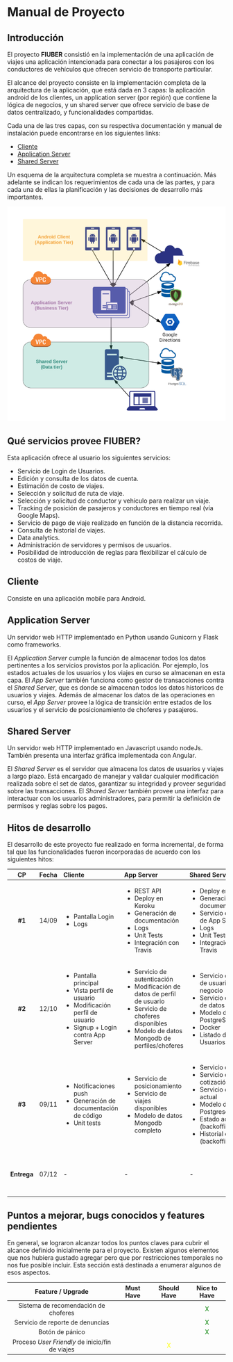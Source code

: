 # Manual de Proyecto

## Introducción

El proyecto **FIUBER** consistió en la implementación de una aplicación de viajes una aplicación intencionada para conectar a los pasajeros con los conductores de vehículos que ofrecen servicio de transporte particular.

El alcance del proyecto consiste en la implementación completa de la arquitectura de la aplicación, que está dada en 3 capas: la aplicación android de los clientes, un application server (por región) que contiene la lógica de negocios, y un shared server que ofrece servicio de base de datos centralizado, y funcionalidades compartidas.

Cada una de las tres capas, con su respectiva documentación y manual de instalación puede encontrarse en los siguientes links:

- [Cliente](https://github.com/fi-ubers/client) 
- [Application Server](https://github.com/fi-ubers/app-server)
- [Shared Server](https://github.com/fi-ubers/shared-server)

Un esquema de la arquitectura completa se muestra a continuación. Más adelante se indican los requerimientos de cada una de las partes, y para cada una de ellas la planificación y las decisiones de desarrollo más importantes.

![Diagrama de la arquitectura del proyecto](https://github.com/fi-ubers/app-server/blob/master/docs/ArchDiagram.png)

## Qué servicios provee FIUBER?

Esta aplicación ofrece al usuario los siguientes servicios:

- Servicio de Login de Usuarios.
- Edición y consulta de los datos de cuenta.
- Estimación de costo de viajes.
- Selección y solicitud de ruta de viaje.
- Selección y solicitud de conductor y vehículo para realizar un viaje.
- Tracking de posición de pasajeros y conductores en tiempo real (vía Google Maps).
- Servicio de pago de viaje realizado en función de la distancia recorrida.
- Consulta de historial de viajes.
- Data analytics.
- Administración de servidores y permisos de usuarios.
- Posibilidad de introducción de reglas para flexibilizar el cálculo de costos de viaje.
  
## Cliente

Consiste en una aplicación mobile para Android.

## Application Server

Un servidor web HTTP implementado en Python usando Gunicorn y Flask como frameworks.

El *Application Server* cumple la función de almacenar todos los datos pertinentes a los servicios provistos por la aplicación. Por ejemplo, los estados actuales de los usuarios y los viajes en curso se almacenan en esta capa. El *App Server* también funciona como gestor de transacciones contra el *Shared Server*, que es donde se almacenan todos los datos historicos de usuarios y viajes. Además de almacenar los datos de las operaciones en curso, el *App Server* provee la lógica de transición entre estados de los usuarios y el servicio de posicionamiento de choferes y pasajeros.

## Shared Server

Un servidor web HTTP implementado en Javascript usando nodeJs. También presenta una interfaz gráfica implementada con Angular.

El *Shared Server* es el servidor que almacena los datos de usuarios y viajes a largo plazo. Está encargado de manejar y validar cualquier modificación realizada sobre el set de datos, garantizar su integridad y proveer seguridad sobre las transacciones. El *Shared Server* también provee una interfaz para interactuar con los usuarios administradores, para permitir la definición de permisos y reglas sobre los pagos.

## Hitos de desarrollo

El desarrollo de este proyecto fue realizado en forma incremental, de forma tal que las funcionalidades fueron incorporadas de acuerdo con los siguientes hitos:

|  CP  | Fecha | Cliente |  App Server  |  Shared Server  |  Común  |
|:---:|:---:|:----|:----------|:-----------|:-----|
|   **#1**    | 14/09 | <ul><li>Pantalla Login</li><li>Logs</li></ul> | <ul><li>REST API</li><li>Deploy en Keroku</li><li>Generación de documentación</li><li>Logs</li><li>Unit Tests</li><li>Integración con Travis</li></ul>|<ul><li>Deploy en Keroku</li><li>Generación de documentación</li><li>Servicio de gestión de App Servers</li><li>Logs</li><li>Unit Tests</li><li>Integración con Travis</li></ul>| <ul><li>Mockups</li><li>Reporte de coverage</li></ul> |
|   **#2**    | 12/10 |<ul><li>Pantalla principal</li><li>Vista perfil de usuario</li><li>Modificación perfil de usuario</li><li>Signup + Login contra App Server</li></ul>|<ul><li>Servicio de autenticación</li><li>Modificación de datos de perfil de usuario</li><li> Servicio de choferes disponibles</li><li>Modelo de datos Mongodb de perfiles/choferes</li></ul>|<ul><li>Servicio de gestión de usuarios de negocio</li><li>Servicio de gestión de datos de usuario</li><li>Modelo de datos de PostgreSql</li><li>Docker</li><li>Listado de Usuarios(backoffice)</li></ul>| <ul><li>Diseño</li><li>Modelo de datos</li></ul> |
|   **#3**    | 09/11 | <ul><li>Notificaciones push</li><li>Generación de documentación de código</li><li>Unit tests</li></ul> |  <ul><li>Servicio de posicionamiento</li><li> Servicio de viajes disponibles</li><li>Modelo de datos Mongodb completo</li></ul>  | <ul><li>Servicio de viajes</li><li>Servicio de cotización de viaje</li><li>Servicio de estado actual</li><li>Modelo de datos Postgresql completo</li><li>Estado actual (backoffice)></li><li>Historial de viajes (backoffice)></li></ul>  | <ul><li>Manual de instalación y configuración</li></ul> |
| **Entrega** | 07/12 |   -     |    -    |    -    |  <ul><li>Documentación actualizada</li><li>Funcionalidad completa</li></ul> |

## Puntos a mejorar, bugs conocidos y features pendientes

En general, se lograron alcanzar todos los puntos claves para cubrir el alcance definido inicialmente para el proyecto. Existen algunos elementos que nos hubiera gustado agregar pero que por restricciones temporales no nos fue posible incluir. Esta sección está destinada a enumerar algunos de esos aspectos.

|  Feature / Upgrade  | Must Have | Should Have | Nice to Have |
|:---------:|:---------:|:-----------:|:------------:|
|Sistema de recomendación de choferes| | | <font color="green">X</font> |
|Servicio de reporte de denuncias| | | <font color="green">X</font> |
|Botón de pánico| | | <font color="green">X</font> |
|Proceso *User Friendly* de inicio/fin de viajes | | <font color="yellow">X</font> |  |



